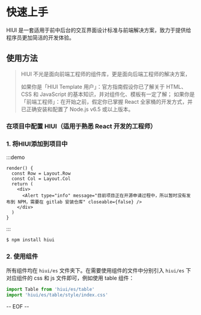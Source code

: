 # 快速上手

HIUI 是一套适用于前中后台的交互界面设计标准与前端解决方案，致力于提供给程序员更加简洁的开发体验。

## 使用方法

> HIUI 不光是面向前端工程师的组件库，更是面向后端工程师的解决方案，
>
> 如果你是「HIUI Template 用户」：官方指南假设你已了解关于 HTML、CSS 和 JavaScript 的基本知识，并对组件化、模板有一定了解；
> 如果你是「前端工程师」：在开始之前，假定你已掌握 React 全家桶的开发方式，并已正确安装和配置了 Node.js v6.5 或以上版本。

### 在项目中配置 HIUI（适用于熟悉 React 开发的工程师）

### 1. 将HIUI添加到项目中

:::demo

```run
render() {
  const Row = Layout.Row
  const Col = Layout.Col
  return (
    <div>
      <Alert type="info" message="目前项目正在开源申请过程中，所以暂时没有发布到 NPM，需要在 gitlab 安装仓库" closeable={false} />
    </div>
  )
}
```
:::

```sh
$ npm install hiui
```

### 2. 使用组件

所有组件均在 `hiui/es` 文件夹下。在需要使用组件的文件中分别引入 `hiui/es` 下对应组件的 css 和 js 文件即可，例如使用 table 组件：

```js
import Table from 'hiui/es/table'
import 'hiui/es/table/style/index.css'
```

-- EOF --

